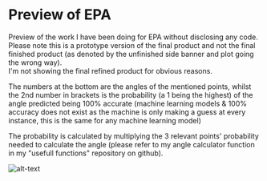 # Preview of EPA  

Preview of the work I have been doing for EPA without disclosing any code.  
Please note this is a prototype version of the final product and not the final finished product (as denoted by the unfinished side banner and plot going the wrong way).  
I'm not showing the final refined product for obvious reasons.

The numbers at the bottom are the angles of the mentioned points, whilst the 2nd number in brackets is the probability (a 1 being the highest) of the angle predicted being 100% accurate (machine learning models & 100% accuracy does not exist as the machine is only making a guess at every instance, this is the same for any machine learning model)

The probability is calculated by multiplying the 3 relevant points' probability needed to calculate the angle (please refer to my angle calculator function in my "usefull functions" repository on github).



![alt-text](https://github.com/DLesas/Preview_of_EPA/blob/master/EPA%20preview.gif)
